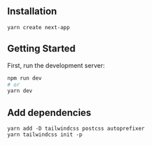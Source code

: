 ## Installation

```
yarn create next-app
```

## Getting Started

First, run the development server:

```bash
npm run dev
# or
yarn dev
```

## Add dependencies

```
yarn add -D tailwindcss postcss autoprefixer
yarn tailwindcss init -p
```
